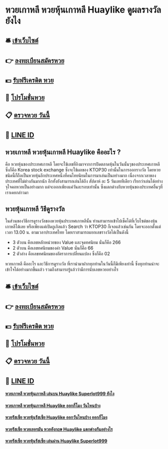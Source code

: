 # หวยเกาหลี หวยหุ้นเกาหลี Huaylike ดูผลรางวัลยังไง

## 🛎 [เข้าเว็บไซต์](https://bit.ly/3qMpiEM)
## 👉 [ลงทะเบียนสมัครหวย](https://bit.ly/3qMpiEM)
## 💵 [รับฟรีเครดิต หวย](https://bit.ly/3UenQsa)
## 👑 [โปรโมชั่นหวย](https://bit.ly/3UenQsa)
## 📋 [ตรวจหวย วันนี้](https://bit.ly/3UenQsa)
## 📱 [LINE ID](https://bit.ly/3UenQsa)

## หวยเกาหลี หวยหุ้นเกาหลี Huaylike คืออะไร ?
คือ หวยหุ้นของประเทศเกาหลี โดยจะใช้เลขที่อิงมาจากการปิดตลาดหุ้นในวันนั้นๆของประเทศเกาหลี ซึ่งก็คือ Korea stock exchange ซึ่งจะใช้ผลของ KTOP30 เท่านั้นในการออกรางวัล โดยหวยชนิดนี้ก็ถือเป็นหวยหุ้นอีกประเทศหนึ่งที่คนไทยนิยมในการมาเล่นเป็นอย่างมาก เนื่องจากเวลาของประเทศที่ไม่ต่างกันมากนัก อีกทั้งยังสามารถเล่นได้ถึง สัปดาห์ ละ 5 วันเลยทีเดียว เรียกว่าเล่นได้อย่างจุใจคอหวยเป็นอย่างมาก แต่จะออกเพียงแค่วันละรอบเท่านั้น ซึ่งแตกต่างกับหวยหุ้นของประเทศอื่นๆที่เราเคยกล่าวมา

## หวยหุ้นเกาหลี วิธีดูรางวัล
ในส่วนของวิธีการดูรางวัลของหวยหุ้นประเทศเกาหลีนั้น ท่านสามารถเข้าไปเช็คได้ที่เว็บไซต์ของหุ้นเกาหลีได้เลย หรือเพียงแค่เปิดกูเกิลแล้ว Search ว่า KTOP30 ก็เจอแล้วเช่นกัน โดยจะออกตั้งแต่เวลา 13.00 น. ตามเวลาประเทศไทย โดยเราสามารถแยกเลขรางวัลได้เป็นดังนี้
- 3 ตัวบน คือเลขหลักหน่วยของ Value และจุดทศนิยม นั่นก็คือ 266
- 2 ตัวบน คือเลขทศนิยมของค่า Value นั่นก็คือ 66
- 2 ตัวล่าง คือเลขทศนิยมของอัตราการเปลี่ยนแปลง ซึ่งก็คือ 02

หวยเกาหลี คืออะไร และวิธีการดูรางวัล ที่เรานำมาฝากทุกท่านในวันนี้ก็มีเพียงเท่านี้ ซึ่งทุกท่านน่าจะเข้าใจได้อย่างมากขึ้นแล้ว รวมถึงสามารถรู้แล้วว่ามีการนับเลขหวยอย่างไร

## 🛎 [เข้าเว็บไซต์](https://bit.ly/3qMpiEM)
## 👉 [ลงทะเบียนสมัครหวย](https://bit.ly/3qMpiEM)
## 💵 [รับฟรีเครดิต หวย](https://bit.ly/3UenQsa)
## 👑 [โปรโมชั่นหวย](https://bit.ly/3UenQsa)
## 📋 [ตรวจหวย วันนี้](https://bit.ly/3UenQsa)
## 📱 [LINE ID](https://bit.ly/3UenQsa)

#### [หวยเกาหลี หวยหุ้นเกาหลี เล่นบน Huaylike Superlot999 ยังไง](https://atom.io/themes/หวยเกาหลี%20หวยหุ้นเกาหลี%20เล่นบน%20Huaylike%20Superlot999%20ยังไง)
#### [หวยเกาหลี หวยหุ้นเกาหลี Huaylike ออกกี่โมง วันไหนบ้าง](https://atom.io/themes/หวยเกาหลี%20หวยหุ้นเกาหลี%20Huaylike%20ออกกี่โมง%20วันไหนบ้าง)
#### [หวยรัสเซีย หวยหุ้นรัสเซีย Huaylike ออกวันไหนบ้าง ออกกี่โมง](https://atom.io/themes/หวยรัสเซีย%20หวยหุ้นรัสเซีย%20Huaylike%20ออกวันไหนบ้าง%20ออกกี่โมง)
#### [หวยรัสเซีย หวยเยอรมัน หวยอังกฤษ Huaylike แตกต่างกันอย่างไร](https://atom.io/themes/หวยรัสเซีย%20หวยเยอรมัน%20หวยอังกฤษ%20Huaylike%20แตกต่างกันอย่างไร)
#### [หวยรัสเซีย หวยหุ้นรัสเซีย เล่นผ่าน Huaylike Superlot999](https://atom.io/themes/หวยรัสเซีย%20หวยหุ้นรัสเซีย%20เล่นผ่าน%20Huaylike%20Superlot999)